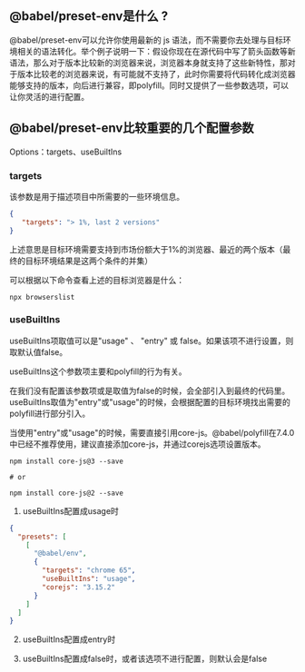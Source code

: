 ## @babel/preset-env是什么 ?

@babel/preset-env可以允许你使用最新的 js 语法，而不需要你去处理与目标环境相关的语法转化。举个例子说明一下：假设你现在在源代码中写了箭头函数等新语法，那么对于版本比较新的浏览器来说，浏览器本身就支持了这些新特性，那对于版本比较老的浏览器来说，有可能就不支持了，此时你需要将代码转化成浏览器能够支持的版本，向后进行兼容，即polyfill。同时又提供了一些参数选项，可以让你灵活的进行配置。


## @babel/preset-env比较重要的几个配置参数

Options：targets、useBuiltIns

### targets

该参数是用于描述项目中所需要的一些环境信息。

```JSON
{
   "targets": "> 1%, last 2 versions"
}
```

上述意思是目标环境需要支持到市场份额大于1%的浏览器、最近的两个版本（最终的目标环境结果是这两个条件的并集）

可以根据以下命令查看上述的目标浏览器是什么：

```Shell
npx browserslist
```

### useBuiltIns

useBuiltIns项取值可以是"usage" 、 "entry" 或 false。如果该项不进行设置，则取默认值false。

useBuiltIns这个参数项主要和polyfill的行为有关。

在我们没有配置该参数项或是取值为false的时候，会全部引入到最终的代码里。useBuiltIns取值为"entry"或"usage"的时候，会根据配置的目标环境找出需要的polyfill进行部分引入。

当使用"entry"或"usage"的时候，需要直接引用core-js。@babel/polyfill在7.4.0中已经不推荐使用，建议直接添加core-js，并通过corejs选项设置版本。

```Shell
npm install core-js@3 --save

# or

npm install core-js@2 --save
```

1. useBuiltIns配置成usage时

```JSON
{
  "presets": [
    [
      "@babel/env",
      {
        "targets": "chrome 65",
        "useBuiltIns": "usage",
        "corejs": "3.15.2"
      }
    ]
  ]
}
```


2. useBuiltIns配置成entry时


3. useBuiltIns配置成false时，或者该选项不进行配置，则默认会是false
